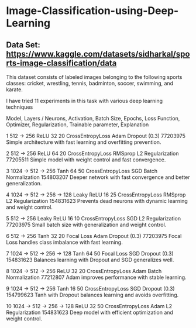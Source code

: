 # Image-Classification-using-Deep-Learning

## Data Set: https://www.kaggle.com/datasets/sidharkal/sports-image-classification/data
This dataset consists of labeled images belonging to the following sports classes:
cricket, wrestling, tennis, badminton, soccer, swimming, and karate.

I have tried 11 experiments in this task with various deep learning techniques

Model, Layers / Neurons, Activation, Batch Size, Epochs, Loss Function, Optimizer, Regularization, Trainable parameter, Explanation

1
512 → 256
ReLU
32
20
CrossEntropyLoss
Adam
Dropout (0.3)
77203975
Simple architecture with fast learning and overfitting prevention.

2
512 → 256
ReLU
64
20
CrossEntropyLoss
RMSprop
L2 Regularization
77205511
Simple model with weight control and fast convergence.

3
1024 → 512 → 256
Tanh
64
50
CrossEntropyLoss
SGD
Batch Normalization
154803207
Deeper network with fast convergence and better generalization.

4
1024 → 512 → 256 → 128
Leaky ReLU
16
25
CrossEntropyLoss
RMSprop
L2 Regularization
154831623
Prevents dead neurons with dynamic learning and weight control.

5
512 → 256
Leaky ReLU
16
10
CrossEntropyLoss
SGD
L2 Regularization
77203975
Small batch size with generalization and weight control.

6
512 → 256
Tanh
32
20
Focal Loss
Adam
Dropout (0.3)
77203975
Focal Loss handles class imbalance with fast learning.

7
1024 → 512 → 256 → 128
Tanh
64
50
Focal Loss
SGD
Dropout (0.3)
154831623
Balances learning with Dropout and SGD generalizes well.

8
1024 → 512 → 256
ReLU
32
20
CrossEntropyLoss
Adam
Batch Normalization
77212807
Adam improves performance with stable learning.

9
1024 → 512 → 256
Tanh
16
50
CrossEntropyLoss
SGD
Dropout (0.3)
154799623
Tanh with Dropout balances learning and avoids overfitting.

10
1024 → 512 → 256 → 128
ReLU
32
50
CrossEntropyLoss
Adam
L2 Regularization
154831623
Deep model with efficient optimization and weight control.


